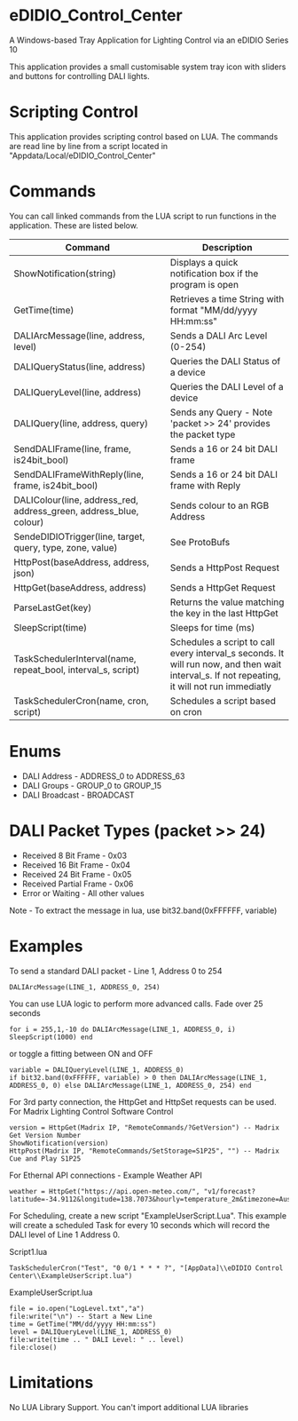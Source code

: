# eDIDIO_Control_Center
A Windows-based Tray Application for Lighting Control via an eDIDIO Series 10

This application provides a small customisable system tray icon with sliders and buttons for controlling DALI lights. 

# Scripting Control
This application provides scripting control based on LUA. The commands are read line by line from a script located in "Appdata/Local/eDIDIO_Control_Center"

# Commands
You can call linked commands from the LUA script to run functions in the application. These are listed below.

| Command | Description |
| --- | --- |
| ShowNotification(string) | Displays a quick notification box if the program is open |
| GetTime(time) | Retrieves a time String with format "MM/dd/yyyy HH:mm:ss" |
| DALIArcMessage(line, address, level) | Sends a DALI Arc Level (0-254) |
| DALIQueryStatus(line, address) | Queries the DALI Status of a device |
| DALIQueryLevel(line, address) | Queries the DALI Level of a device |
| DALIQuery(line, address, query) | Sends any Query - Note 'packet >> 24' provides the packet type |
| SendDALIFrame(line, frame, is24bit_bool) | Sends a 16 or 24 bit DALI frame |
| SendDALIFrameWithReply(line, frame, is24bit_bool) | Sends a 16 or 24 bit DALI frame with Reply |
| DALIColour(line, address_red, address_green, address_blue, colour) | Sends colour to an RGB Address |
| SendeDIDIOTrigger(line, target, query, type, zone, value) | See ProtoBufs |
| HttpPost(baseAddress, address, json) | Sends a HttpPost Request |
| HttpGet(baseAddress, address) | Sends a HttpGet Request |
| ParseLastGet(key) | Returns the value matching the key in the last HttpGet |
| SleepScript(time) | Sleeps for time (ms) |
| TaskSchedulerInterval(name, repeat_bool, interval_s, script) | Schedules a script to call every interval_s seconds. It will run now, and then wait interval_s. If not repeating, it will not run immediatly |
| TaskSchedulerCron(name, cron, script) | Schedules a script based on cron |


# Enums
* DALI Address - ADDRESS_0 to ADDRESS_63
* DALI Groups - GROUP_0 to GROUP_15
* DALI Broadcast - BROADCAST

# DALI Packet Types (packet >> 24)
* Received 8 Bit Frame - 0x03
* Received 16 Bit Frame - 0x04
* Received 24 Bit Frame - 0x05
* Received Partial Frame - 0x06
* Error or Waiting - All other values

Note - To extract the message in lua, use bit32.band(0xFFFFFF, variable)

# Examples
To send a standard DALI packet - Line 1, Address 0 to 254
```
DALIArcMessage(LINE_1, ADDRESS_0, 254)
```

You can use LUA logic to perform more advanced calls. Fade over 25 seconds
```
for i = 255,1,-10 do DALIArcMessage(LINE_1, ADDRESS_0, i) SleepScript(1000) end
```
or toggle a fitting between ON and OFF
```
variable = DALIQueryLevel(LINE_1, ADDRESS_0)
if bit32.band(0xFFFFFF, variable) > 0 then DALIArcMessage(LINE_1, ADDRESS_0, 0) else DALIArcMessage(LINE_1, ADDRESS_0, 254) end
```
For 3rd party connection, the HttpGet and HttpSet requests can be used. For Madrix Lighting Control Software Control
```
version = HttpGet(Madrix IP, "RemoteCommands/?GetVersion") -- Madrix Get Version Number
ShowNotification(version)
HttpPost(Madrix IP, "RemoteCommands/SetStorage=S1P25", "") -- Madrix Cue and Play S1P25
```
For Ethernal API connections - Example Weather API
```
weather = HttpGet("https://api.open-meteo.com/", "v1/forecast?latitude=-34.9112&longitude=138.7073&hourly=temperature_2m&timezone=Australia%2FSydney")
```

For Scheduling, create a new script "ExampleUserScript.Lua". This example will create a scheduled Task for every 10 seconds which will record the DALI level of Line 1 Address 0.

Script1.lua
```
TaskSchedulerCron("Test", "0 0/1 * * * ?", "[AppData]\\eDIDIO Control Center\\ExampleUserScript.lua")
```

ExampleUserScript.lua
```
file = io.open("LogLevel.txt","a") 
file:write("\n") -- Start a New Line
time = GetTime("MM/dd/yyyy HH:mm:ss")
level = DALIQueryLevel(LINE_1, ADDRESS_0)
file:write(time .. " DALI Level: " .. level)
file:close()
```

# Limitations
No LUA Library Support. You can't import additional LUA libraries
